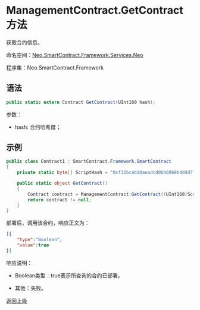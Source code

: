 # ManagementContract.GetContract 方法

获取合约信息。

命名空间：[Neo.SmartContract.Framework.Services.Neo](../../neo.md)

程序集：Neo.SmartContract.Framework

## 语法

```c#
public static extern Contract GetContract(UInt160 hash);
```

参数：

- hash: 合约哈希度；

## 示例

```c#
public class Contract1 : SmartContract.Framework.SmartContract
{
    private static byte[] ScriptHash = "0xf32bcab10aeadcd0bb60b9b4ddd7ff9fb9b9a5a0".HexToBytes(reverse: true);

    public static object GetContract()
    {
        Contract contract = ManagementContract.GetContract((UInt160)ScriptHash);
        return contract != null;
    }
}
```

部署后，调用该合约，响应正文为：

```json
[{
    "type":"Boolean",
    "value":true
}]
```

响应说明：

- Boolean类型：true表示所查询的合约已部署。

- 其他：失败。

[返回上级](../ManagementContract.md)
